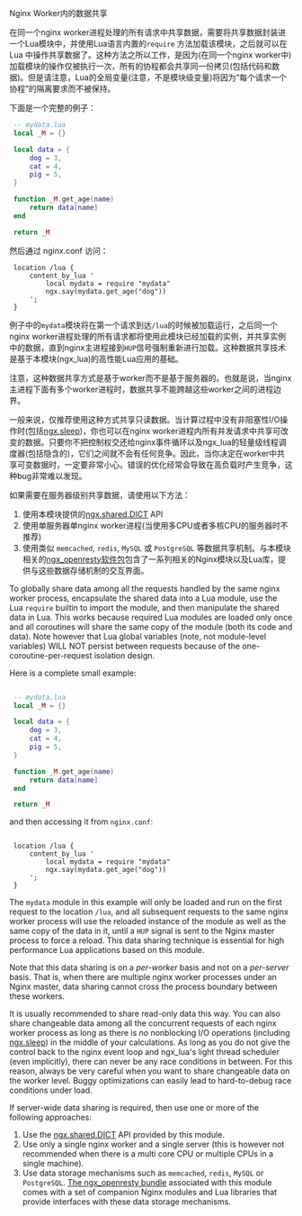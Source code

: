Nginx Worker内的数据共享

在同一个nginx worker进程处理的所有请求中共享数据，需要将共享数据封装进一个Lua模块中，并使用Lua语言内置的`require` 方法加载该模块，之后就可以在 Lua 中操作共享数据了。这种方法之所以工作，是因为(在同一个nginx worker中)加载模块的操作仅被执行一次，所有的协程都会共享同一份拷贝(包括代码和数据)。但是请注意，Lua的全局变量(注意，不是模块级变量)将因为“每个请求一个协程”的隔离要求而不被保持。

下面是一个完整的例子：

```lua
 -- mydata.lua
 local _M = {}

 local data = {
     dog = 3,
     cat = 4,
     pig = 5,
 }

 function _M.get_age(name)
     return data[name]
 end

 return _M
```
然后通过 nginx.conf 访问：
```nginx
 location /lua {
     content_by_lua '
         local mydata = require "mydata"
         ngx.say(mydata.get_age("dog"))
     ';
 }
```

例子中的`mydata`模块将在第一个请求到达`/lua`的时候被加载运行，之后同一个nginx worker进程处理的所有请求都将使用此模块已经加载的实例，并共享实例中的数据，直到nginx主进程接到`HUP`信号强制重新进行加载。这种数据共享技术是基于本模块(ngx_lua)的高性能Lua应用的基础。

注意，这种数据共享方式是基于worker而不是基于服务器的。也就是说，当nginx主进程下面有多个worker进程时，数据共享不能跨越这些worker之间的进程边界。

一般来说，仅推荐使用这种方式共享只读数据。当计算过程中没有非阻塞性I/O操作时(包括[ngx.sleep](#ngxsleep))，你也可以在nginx worker进程内所有并发请求中共享可改变的数据。只要你不把控制权交还给nginx事件循环以及ngx_lua的轻量级线程调度器(包括隐含的)，它们之间就不会有任何竞争。因此，当你决定在worker中共享可变数据时，一定要非常小心。错误的优化经常会导致在高负载时产生竞争，这种bug非常难以发现。

如果需要在服务器级别共享数据，请使用以下方法：

 1. 使用本模块提供的[ngx.shared.DICT](#ngxshareddict) API
 2. 使用单服务器单nginx worker进程(当使用多CPU或者多核CPU的服务器时不推荐)
 3. 使用类似 `memcached`, `redis`, `MySQL` 或 `PostgreSQL` 等数据共享机制。与本模块相关的[ngx_openresty软件包](http://openresty.org)包含了一系列相关的Nginx模块以及Lua库，提供与这些数据存储机制的交互界面。

To globally share data among all the requests handled by the same nginx worker process, encapsulate the shared data into a Lua module, use the Lua `require` builtin to import the module, and then manipulate the shared data in Lua. This works because required Lua modules are loaded only once and all coroutines will share the same copy of the module (both its code and data). Note however that Lua global variables (note, not module-level variables) WILL NOT persist between requests because of the one-coroutine-per-request isolation design.

Here is a complete small example:

```lua

 -- mydata.lua
 local _M = {}

 local data = {
     dog = 3,
     cat = 4,
     pig = 5,
 }

 function _M.get_age(name)
     return data[name]
 end

 return _M
```

and then accessing it from `nginx.conf`:

```nginx

 location /lua {
     content_by_lua '
         local mydata = require "mydata"
         ngx.say(mydata.get_age("dog"))
     ';
 }
```

The `mydata` module in this example will only be loaded and run on the first request to the location `/lua`,
and all subsequent requests to the same nginx worker process will use the reloaded instance of the
module as well as the same copy of the data in it, until a `HUP` signal is sent to the Nginx master process to force a reload.
This data sharing technique is essential for high performance Lua applications based on this module.

Note that this data sharing is on a *per-worker* basis and not on a *per-server* basis. That is, when there are multiple nginx worker processes under an Nginx master, data sharing cannot cross the process boundary between these workers.

It is usually recommended to share read-only data this way. You can also share changeable data among all the concurrent requests of each nginx worker process as
long as there is *no* nonblocking I/O operations (including [ngx.sleep](#ngxsleep))
in the middle of your calculations. As long as you do not give the
control back to the nginx event loop and ngx_lua's light thread
scheduler (even implicitly), there can never be any race conditions in
between. For this reason, always be very careful when you want to share changeable data on the
worker level. Buggy optimizations can easily lead to hard-to-debug
race conditions under load.

If server-wide data sharing is required, then use one or more of the following approaches:

1. Use the [ngx.shared.DICT](#ngxshareddict) API provided by this module.
1. Use only a single nginx worker and a single server (this is however not recommended when there is a multi core CPU or multiple CPUs in a single machine).
1. Use data storage mechanisms such as `memcached`, `redis`, `MySQL` or `PostgreSQL`. [The ngx_openresty bundle](http://openresty.org) associated with this module comes with a set of companion Nginx modules and Lua libraries that provide interfaces with these data storage mechanisms.
